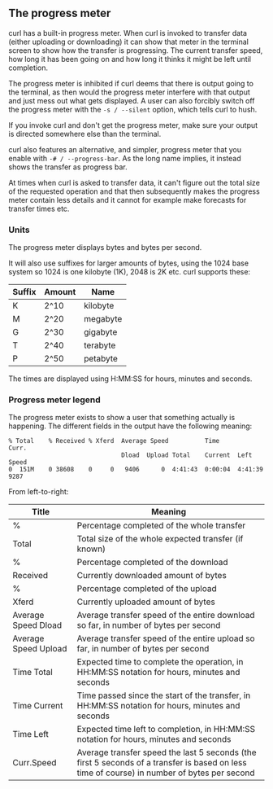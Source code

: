 ## The progress meter

curl has a built-in progress meter. When curl is invoked to transfer data
(either uploading or downloading) it can show that meter in the terminal
screen to show how the transfer is progressing. The current transfer speed,
how long it has been going on and how long it thinks it might be left until
completion.

The progress meter is inhibited if curl deems that there is output going to
the terminal, as then would the progress meter interfere with that output and
just mess out what gets displayed. A user can also forcibly switch off the
progress meter with the `-s / --silent` option, which tells curl to hush.

If you invoke curl and don't get the progress meter, make sure your output is
directed somewhere else than the terminal.

curl also features an alternative, and simpler, progress meter that you enable
with `-# / --progress-bar`. As the long name implies, it instead shows the
transfer as progress bar.

At times when curl is asked to transfer data, it can't figure out the total
size of the requested operation and that then subsequently makes the progress
meter contain less details and it cannot for example make forecasts for
transfer times etc.

### Units

The progress meter displays bytes and bytes per second.

It will also use suffixes for larger amounts of bytes, using the 1024 base
system so 1024 is one kilobyte (1K), 2048 is 2K etc. curl supports these:

| Suffix  |  Amount | Name      |
|---------|---------|-----------|
| K       | 2^10    | kilobyte  |
| M       | 2^20    | megabyte  |
| G       | 2^30    | gigabyte  |
| T       | 2^40    | terabyte  |
| P       | 2^50    | petabyte  |

The times are displayed using H:MM:SS for hours, minutes and seconds.

### Progress meter legend

The progress meter exists to show a user that something actually is
happening. The different fields in the output have the following meaning:

    % Total    % Received % Xferd  Average Speed          Time             Curr.
                                   Dload  Upload Total    Current  Left    Speed
    0  151M    0 38608    0     0   9406      0  4:41:43  0:00:04  4:41:39  9287

From left-to-right:

|Title|Meaning|
|-----|-------|
| %        |Percentage completed of the whole transfer              |
|Total     |Total size of the whole expected transfer (if known)    |
| %        |Percentage completed of the download                    |
| Received |Currently downloaded amount of bytes                    |
| %        |Percentage completed of the upload                      | 
|Xferd     |Currently uploaded amount of bytes                      |
|Average Speed Dload| Average transfer speed of the entire download so far, in number of bytes per second |
|Average Speed Upload| Average transfer speed of the entire upload so far, in number of bytes per second |
|Time Total|Expected time to complete the operation, in HH:MM:SS notation for hours, minutes and seconds |
|Time Current|Time passed since the start of the transfer, in HH:MM:SS notation for hours, minutes and seconds |
|Time Left |Expected time left to completion, in HH:MM:SS notation for hours, minutes and seconds |
|Curr.Speed|Average transfer speed the last 5 seconds (the first 5 seconds of a transfer is based on less time of course) in number of bytes per second |
